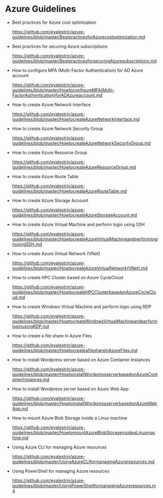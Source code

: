# Azure Guidelines

+ Best practices for Azure cost optimization

  https://github.com/eyalestrin/azure-guidelines/blob/master/BestpracticesforAzurecostoptimization.md

+ Best practices for securing Azure subscriptions

  https://github.com/eyalestrin/azure-guidelines/blob/master/BestpracticesforsecuringAzuresubscriptions.md

+ How to configure MFA (Multi-Factor Authentication) for AD Azure account

  https://github.com/eyalestrin/azure-guidelines/blob/master/HowtoconfigureMFA(Multi-FactorAuthentication)forADAzureaccount.md

+ How to create Azure Network Interface

  https://github.com/eyalestrin/azure-guidelines/blob/master/HowtocreateAzureNetworkInterface.md

+ How to create Azure Network Security Group

  https://github.com/eyalestrin/azure-guidelines/blob/master/HowtocreateAzureNetworkSecurityGroup.md

+ How to create Azure Resource Group

  https://github.com/eyalestrin/azure-guidelines/blob/master/HowtocreateAzureResourceGroup.md

+ How to create Azure Route Table

  https://github.com/eyalestrin/azure-guidelines/blob/master/HowtocreateAzureRouteTable.md

+ How to create Azure Storage Account

  https://github.com/eyalestrin/azure-guidelines/blob/master/HowtocreateAzureStorageAccount.md

+ How to create Azure Virtual Machine and perform login using SSH

  https://github.com/eyalestrin/azure-guidelines/blob/master/HowtocreateAzureVirtualMachineandperformloginusingSSH.md

+ How to create Azure Virtual Network (VNet)

  https://github.com/eyalestrin/azure-guidelines/blob/master/HowtocreateAzureVirtualNetwork(VNet).md

+ How to create HPC Cluster based on Azure CycleCloud

  https://github.com/eyalestrin/azure-guidelines/blob/master/HowtocreateHPCClusterbasedonAzureCycleCloud.md

+ How to create Windows Virtual Machine and perform login using RDP

  https://github.com/eyalestrin/azure-guidelines/blob/master/HowtocreateWindowsVirtualMachineandperformloginusingRDP.md

+ How to create a file share in Azure Files

  https://github.com/eyalestrin/azure-guidelines/blob/master/HowtocreateafileshareinAzureFiles.md

+ How to install Wordpress server based on Azure Container Instances

  https://github.com/eyalestrin/azure-guidelines/blob/master/HowtoinstallWordpressserverbasedonAzureContainerInstances.md

+ How to install Wordpress server based on Azure Web App

  https://github.com/eyalestrin/azure-guidelines/blob/master/HowtoinstallWordpressserverbasedonAzureWebApp.md

+ How to mount Azure Blob Storage inside a Linux machine

  https://github.com/eyalestrin/azure-guidelines/blob/master/HowtomountAzureBlobStorageinsideaLinuxmachine.md

+ Using Azure CLI for managing Azure resources

  https://github.com/eyalestrin/azure-guidelines/blob/master/UsingAzureCLIformanagingAzureresources.md

+ Using PowerShell for managing Azure resources

  https://github.com/eyalestrin/azure-guidelines/blob/master/UsingPowerShellformanagingAzureresources.md